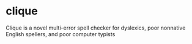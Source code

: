 # clique
Clique is a novel multi-error spell checker for dyslexics, poor nonnative English spellers, and poor computer typists
